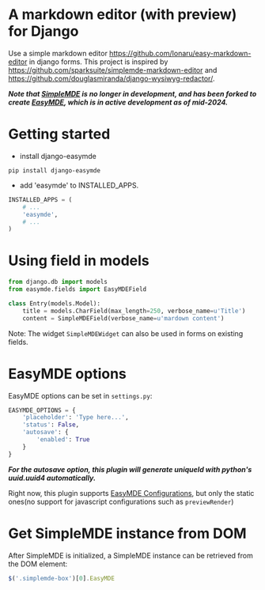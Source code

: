 # A markdown editor (with preview) for Django
Use a simple markdown editor https://github.com/Ionaru/easy-markdown-editor in django forms. This project is inspired by https://github.com/sparksuite/simplemde-markdown-editor and https://github.com/douglasmiranda/django-wysiwyg-redactor/.

***Note that [SimpleMDE](https://github.com/sparksuite/simplemde-markdown-editor) is no longer in development, and has been forked to create [EasyMDE](https://github.com/Ionaru/easy-markdown-editor), which is in active development as of mid-2024.***

# Getting started
* install django-easymde
```
pip install django-easymde
```

* add 'easymde' to INSTALLED_APPS.

```python
INSTALLED_APPS = (
    # ...
    'easymde',
    # ...
)
```

# Using field in models
```python
from django.db import models
from easymde.fields import EasyMDEField

class Entry(models.Model):
    title = models.CharField(max_length=250, verbose_name=u'Title')
    content = SimpleMDEField(verbose_name=u'mardown content')
```

Note: The widget `SimpleMDEWidget` can also be used in forms on existing fields.

# EasyMDE options
EasyMDE options can be set in `settings.py`:

```python
EASYMDE_OPTIONS = {
    'placeholder': 'Type here...',
    'status': False,
    'autosave': {
        'enabled': True
    }
}
```

***For the autosave option, this plugin will generate uniqueId with python's uuid.uuid4 automatically.***

Right now, this plugin supports [EasyMDE Configurations](https://github.com/Ionaru/easy-markdown-editor#configuration), but only the static ones(no support for javascript configurations such as ```previewRender```)

# Get SimpleMDE instance from DOM

After SimpleMDE is initialized, a SimpleMDE instance can be retrieved from the DOM element:

```javascript
$('.simplemde-box')[0].EasyMDE
```
